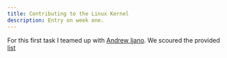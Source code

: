 ```yaml
---
title: Contributing to the Linux Kernel
description: Entry on week one.
---
```


For this first task I teamed up with [Andrew Ijano](https://andrewijano.github.io/). We scoured the
provided [list](https://pad.riseup.net/p/MAC0470-iio-patch-keep)